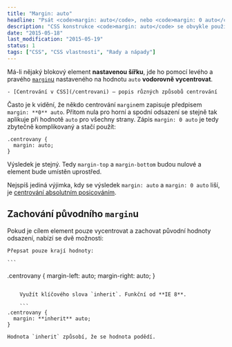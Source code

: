 ```yaml
---
title: "Margin: auto"
headline: "Psát <code>margin: auto</code>, nebo <code>margin: 0 auto</code>?"
description: "CSS konstrukce <code>margin: auto</code> se obvykle používá pro vodorovné centrování bloku."
date: "2015-05-18"
last_modification: "2015-05-19"
status: 1
tags: ["CSS", "CSS vlastnosti", "Rady a nápady"]
---
```


Má-li nějaký blokový element **nastavenou šířku**, jde ho pomocí levého a pravého [`margin`u](/margin) nastaveného na hodnotu `auto` **vodorovně vycentrovat**.

    - [Centrování v CSS](/centrovani) – popis různých způsobů centrování

Často je k vidění, že někdo centrování `margin`em zapisuje předpisem `margin: **0** auto`. Přitom nula pro horní a spodní odsazení se stejně tak aplikuje při hodnotě `auto` pro všechny strany. Zápis `margin: 0 auto` je tedy zbytečně komplikovaný a stačí použít:

```
.centrovany {
  margin: auto;
}
```

Výsledek je stejný. Tedy `margin-top` a `margin-bottom` budou nulové a element bude umístěn uprostřed.

Nejspíš jediná výjimka, kdy se výsledek `margin: auto` a `margin: 0 auto` liší, je [centrování absolutním posicováním](/centrovani#absolutni-margin).

## Zachování původního `margin`u

Pokud je cílem element pouze vycentrovat a zachovat původní hodnoty odsazení, nabízí se dvě možnosti:

    Přepsat pouze krají hodnoty:

    ```
.centrovany {
  margin-left: auto;
  margin-right: auto;
}
```

    Využít klíčového slova `inherit`. Funkční od **IE 8**.

    ```
.centrovany {
  margin: **inherit** auto;
}
```

    Hodnota `inherit` způsobí, že se hodnota podědí.